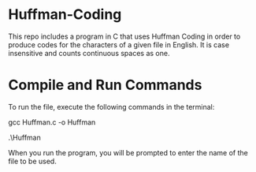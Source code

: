 # Huffman-Coding
This repo includes a program in C that uses Huffman Coding in order to produce codes for the characters of a given file in English. It is case insensitive and counts continuous spaces as one.

# Compile and Run Commands
To run the file, execute the following commands in the terminal:

gcc Huffman.c -o Huffman

.\Huffman

When you run the program, you will be prompted to enter the name of the file to be used.
